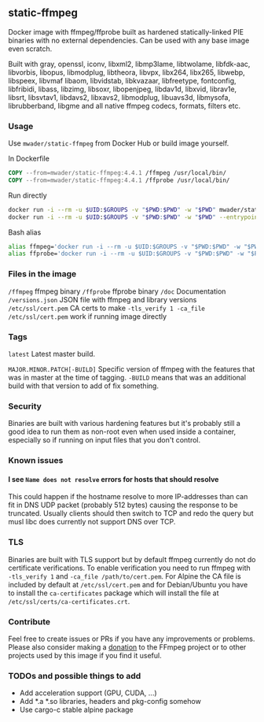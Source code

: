 ## static-ffmpeg

Docker image with ffmpeg/ffprobe built as hardened statically-linked PIE binaries
with no external dependencies. Can be used with any base image even scratch.

Built with
gray,
openssl,
iconv,
libxml2,
libmp3lame,
libtwolame,
libfdk-aac,
libvorbis,
libopus,
libmodplug,
libtheora,
libvpx,
libx264,
libx265,
libwebp,
libspeex,
libvmaf
libaom,
libvidstab,
libkvazaar,
libfreetype,
fontconfig,
libfribidi,
libass,
libzimg,
libsoxr,
libopenjpeg,
libdav1d,
libxvid,
librav1e,
libsrt,
libsvtav1,
libdavs2,
libxavs2,
libmodplug,
libuavs3d,
libmysofa,
librubberband,
libgme
and all native ffmpeg codecs, formats, filters etc.

### Usage

Use `mwader/static-ffmpeg` from Docker Hub or build image yourself.

In Dockerfile
```Dockerfile
COPY --from=mwader/static-ffmpeg:4.4.1 /ffmpeg /usr/local/bin/
COPY --from=mwader/static-ffmpeg:4.4.1 /ffprobe /usr/local/bin/
```
Run directly
```sh
docker run -i --rm -u $UID:$GROUPS -v "$PWD:$PWD" -w "$PWD" mwader/static-ffmpeg:4.4.1 -i file.wav file.mp3
docker run -i --rm -u $UID:$GROUPS -v "$PWD:$PWD" -w "$PWD" --entrypoint=/ffprobe mwader/static-ffmpeg:4.4.1 -i file.wav
```
Bash alias
```sh
alias ffmpeg='docker run -i --rm -u $UID:$GROUPS -v "$PWD:$PWD" -w "$PWD" mwader/static-ffmpeg:4.4.1'
alias ffprobe='docker run -i --rm -u $UID:$GROUPS -v "$PWD:$PWD" -w "$PWD" --entrypoint=/ffprobe mwader/static-ffmpeg:4.4.1'
```

### Files in the image
`/ffmpeg` ffmpeg binary
`/ffprobe` ffprobe binary
`/doc` Documentation
`/versions.json` JSON file with ffmpeg and library versions
`/etc/ssl/cert.pem` CA certs to make `-tls_verify 1 -ca_file /etc/ssl/cert.pem` work if running image directly

### Tags

`latest` Latest master build.

`MAJOR.MINOR.PATCH[-BUILD]` Specific version of ffmpeg with the features that was in master at the time of tagging.
`-BUILD` means that was an additional build with that version to add of fix something.

### Security

Binaries are built with various hardening features but it's probably still a good idea to run
them as non-root even when used inside a container, especially so if running on input files
that you don't control.

### Known issues

#### I see `Name does not resolve` errors for hosts that should resolve

This could happen if the hostname resolve to more IP-addresses than can fit in DNS UDP packet
(probably 512 bytes) causing the response to be truncated. Usually clients should then switch
to TCP and redo the query but musl libc does currently not support DNS over TCP.

### TLS

Binaries are built with TLS support but by default ffmpeg currently do
not do certificate verifications. To enable verification you need to run
ffmpeg with `-tls_verify 1` and `-ca_file /path/to/cert.pem`. For Alpine
the CA file is included by default at `/etc/ssl/cert.pem` and for Debian/Ubuntu
you have to install the `ca-certificates` package which will install the file at
`/etc/ssl/certs/ca-certificates.crt`.

### Contribute

Feel free to create issues or PRs if you have any improvements or problems.
Please also consider making a [donation](https://ffmpeg.org/donations.html) to
the FFmpeg project or to other projects used by this image if you find it useful.

### TODOs and possible things to add

* Add acceleration support (GPU, CUDA, ...)
* Add *.a *.so libraries, headers and pkg-config somehow
* Use cargo-c stable alpine package
